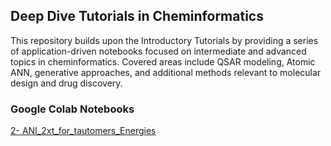 ## Deep Dive Tutorials in Cheminformatics
This repository builds upon the Introductory Tutorials by providing a series of application-driven notebooks focused on intermediate and advanced topics in cheminformatics. Covered areas include QSAR modeling, Atomic ANN, generative approaches, and additional methods relevant to molecular design and drug discovery. 

### **Google Colab Notebooks**

[2- ANI_2xt_for_tautomers_Energies](https://colab.research.google.com/github/sofia-sunny/Atomic_Neural-Network/blob/main/ANI_2xt_for_tautomers_Energies.ipynb)
